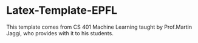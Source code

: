# Latex-Template-EPFL

This template comes from CS 401 Machine Learning taught by Prof.Martin Jaggi, who provides with it to his students.
